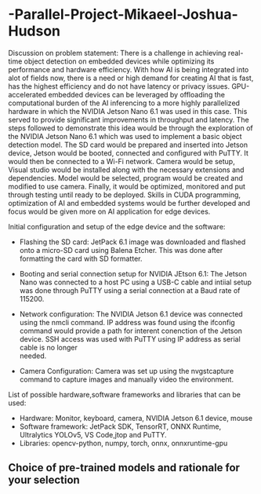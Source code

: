 # -Parallel-Project-Mikaeel-Joshua-Hudson

Discussion on problem statement:
There is a challenge in achieving real-time object detection on embedded devices while optimizing its performance and hardware efficiency. With how AI is being integrated into alot of fields now, there is a need or high demand for creating AI that is fast, has the highest efficiency and do not have latency or privacy issues. GPU-accelerated embedded devices can be leveraged by offloading the computational burden of the AI inferencing to a more highly parallelized hardware in which the NVIDIA Jetson Nano 6.1 was used in this case. This served to provide significant improvements in throughput and latency. The steps followed to demonstrate this idea would be through the exploration of the NVIDIA Jetson Nano 6.1 which was used to implement a basic object detection model. The SD card would be prepared and inserted into Jetson device, Jetson would be booted, connected and configured with PuTTY. It would then be connected to a Wi-Fi network. Camera would be setup, Visual studio would be installed along with the necessary extensions and dependencies. Model would be selected, program would be created and modified to use camera. Finally, it would be optimized, monitored and put through testing until ready to be deployed. Skills in CUDA programming, optimization of AI and embedded systems would be further developed and focus would be given more on AI application for edge devices.

Initial configuration and setup of the edge device and the software:
   - Flashing the SD card:
      JetPack 6.1 image was downloaded and flashed onto a micro-SD card using Balena Etcher. 
      This was done after formatting the card with SD formatter.
     
   - Booting and serial connection setup for NVIDIA JEtson 6.1:
      The Jetson Nano was connected to a host PC using a USB-C cable and intiial setup was done 
      through PuTTY using a serial connection at a Baud rate of 115200. 
     
   - Network configuration:
      The NVIDIA Jetson 6.1 device was connected using the nmcli command. IP address was found 
      using the ifconfig command would provide a path for interent conenction of the Jetson 
      device. SSH access was used with PuTTY using IP address as serial cable is no longer  
      needed.

   - Camera Configuration:
      Camera was set up using the nvgstcapture command to capture images and manually video the 
      environment.


List of possible hardware,software frameworks and libraries that can be used:
- Hardware: Monitor, keyboard, camera, NVIDIA Jetson 6.1 device, mouse
- Software framework: JetPack SDK, TensorRT, ONNX Runtime, Ultralytics YOLOv5, VS Code,jtop and 
  PuTTY.
- Libraries: opencv-python, numpy, torch, onnx, onnxruntime-gpu
  
Choice of pre-trained models and rationale for your selection
-
















